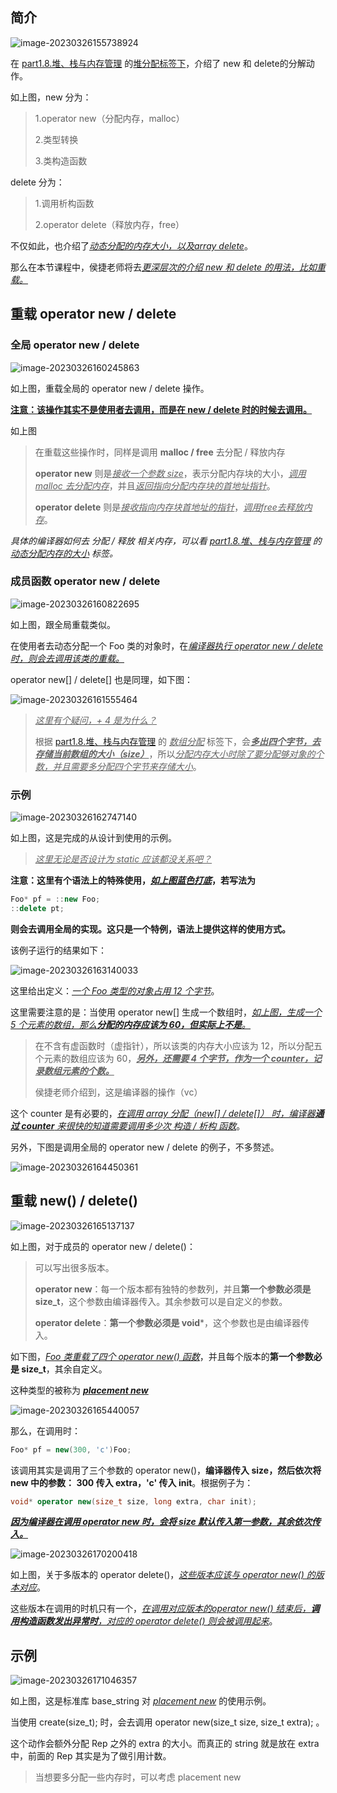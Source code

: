 ## 简介

![image-20230326155738924](image/image-20230326155738924.png)

在 [part1.8.堆、栈与内存管理](../Part1/8.堆、栈与内存管理) 的<u>堆分配标签下</u>，介绍了 new 和 delete的分解动作。

如上图，new 分为：

> 1.operator new（分配内存，malloc）
>
> 2.类型转换
>
> 3.类构造函数

delete 分为：

> 1.调用析构函数
>
> 2.operator delete（释放内存，free）

不仅如此，也介绍了<u>*动态分配的内存大小，以及array delete*</u>。

那么在本节课程中，侯捷老师将去<u>*更深层次的介绍 new 和 delete 的用法，比如重载。*</u>

## 重载 operator new / delete

### 全局 operator new / delete

![image-20230326160245863](image/image-20230326160245863.png)

如上图，重载全局的 operator new / delete 操作。

**<u>注意：该操作其实不是使用者去调用，而是在 new / delete 时的时候去调用。</u>**

如上图

> 在重载这些操作时，同样是调用 **malloc / free** 去分配 / 释放内存
>
> **operator new** 则是<u>*接收一个参数 size*</u>，表示分配内存块的大小，<u>*调用malloc 去分配内存*</u>，并且<u>*返回指向分配内存块的首地址指针*</u>。
>
> **operator delete** 则是<u>*接收指向内存块首地址的指针*</u>，<u>*调用free去释放内存*</u>。

*具体的编译器如何去 分配 / 释放 相关内存，可以看  [part1.8.堆、栈与内存管理](../Part1/8.堆、栈与内存管理) 的 <u>动态分配内存的大小</u> 标签。*

### 成员函数 operator new / delete

![image-20230326160822695](image/image-20230326160822695.png)

如上图，跟全局重载类似。

在使用者去动态分配一个 Foo 类的对象时，在<u>*编译器执行 operator new / delete 时，则会去调用该类的重载。*</u>

operator new[] / delete[] 也是同理，如下图：

![image-20230326161555464](image/image-20230326161555464.png)

> <u>*这里有个疑问，+ 4 是为什么？*</u>
>
> 根据 [part1.8.堆、栈与内存管理](../Part1/8.堆、栈与内存管理) 的 <u>*数组分配*</u> 标签下，会<u>***多出四个字节，去存储当前数组的大小（size）***</u>，所以<u>*分配内存大小时除了要分配够对象的个数，并且需要多分配四个字节来存储大小*</u>。

### 示例

![image-20230326162747140](image/image-20230326162747140.png)

如上图，这是完成的从设计到使用的示例。

> <u>*这里无论是否设计为 static 应该都没关系吧？*</u>

**注意：这里有个语法上的特殊使用，<u>*如上图蓝色打底*</u>，若写法为**

```C++
Foo* pf = ::new Foo;
::delete pt;
```

**则会去调用全局的实现。这只是一个特例，语法上提供这样的使用方式。**

该例子运行的结果如下：

![image-20230326163140033](image/image-20230326163140033.png)

这里给出定义：<u>*一个 Foo 类型的对象占用 12 个字节*</u>。

这里需要注意的是：当使用 operator new[] 生成一个数组时，<u>*如上图，生成一个 5 个元素的数组，那么**分配的内存应该为 60，但实际上不是**。*</u>

> 在不含有虚函数时（虚指针），所以该类的内存大小应该为 12，所以分配五个元素的数组应该为 60，<u>***另外，还需要 4 个字节，作为一个 counter，记录数组元素的个数。***</u>
>
> 侯捷老师介绍到，这是编译器的操作（vc）

这个 counter 是有必要的，<u>*在调用 array 分配（new[] / delete[]） 时，编译器**通过 counter** 来很快的知道需要调用多少次 构造 / 析构 函数*</u>。

另外，下图是调用全局的 operator new / delete 的例子，不多赘述。

![image-20230326164450361](image/image-20230326164450361.png)

## 重载 new() / delete()

![image-20230326165137137](image/image-20230326165137137.png)

如上图，对于成员的 operator new / delete()：

> 可以写出很多版本。
>
> **operator new**：每一个版本都有独特的参数列，并且**第一个参数必须是 size_t**，这个参数由编译器传入。其余参数可以是自定义的参数。
>
> **operator delete**：**第一个参数必须是 void***，这个参数也是由编译器传入。

如下图，<u>*Foo 类重载了四个 operator new() 函数*</u>，并且每个版本的**第一个参数必是 size_t**，其余自定义。

这种类型的被称为 <u>***placement new***</u>

![image-20230326165440057](image/image-20230326165440057.png)

那么，在调用时：

```C++
Foo* pf = new(300, 'c')Foo;
```

该调用其实是调用了三个参数的 operator new()，**编译器传入 size，然后依次将 new 中的参数： 300 传入 extra，'c' 传入 init**。根据例子为：

```C++
void* operator new(size_t size, long extra, char init);
```

<u>***因为编译器在调用 operator new 时，会将 size 默认传入第一参数，其余依次传入。***</u>

![image-20230326170200418](image/image-20230326170200418.png)

如上图，关于多版本的 operator delete()，<u>*这些版本应该与 operator new() 的版本对应*</u>。

这些版本在调用的时机只有一个，<u>*在调用对应版本的operator new() 结束后，**调用构造函数发出异常时**，对应的 operator delete() 则会被调用起来*</u>。

## 示例

![image-20230326171046357](image/image-20230326171046357.png)

如上图，这是标准库 base_string 对 <u>*placement new*</u> 的使用示例。

当使用 create(size_t); 时，会去调用 operator new(size_t size, size_t extra); 。

这个动作会额外分配 Rep 之外的 extra 的大小。而真正的 string 就是放在 extra 中，前面的 Rep 其实是为了做引用计数。

> 当想要多分配一些内存时，可以考虑 placement new